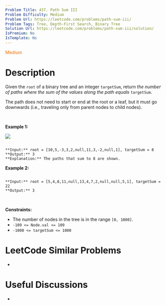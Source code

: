 ```yaml
---
Problem Title: 437. Path Sum III
Problem Difficulty: Medium
Problem Url: https://leetcode.com/problems/path-sum-iii/
Problem Tags: Tree, Depth-First Search, Binary Tree
Solution Url: https://leetcode.com/problems/path-sum-iii/solution/
IsPremium: No
IsTemplate: No
---
```


<span style="color: rgb(239, 108, 0);">Medium</span>

# Description

Given the `root` of a binary tree and an integer `targetSum`, return *the number of paths where the sum of the values along the path equals* `targetSum`.


The path does not need to start or end at the root or a leaf, but it must go downwards (i.e., traveling only from parent nodes to child nodes).


 


**Example 1:**


![](https://assets.leetcode.com/uploads/2021/04/09/pathsum3-1-tree.jpg)

```

**Input:** root = [10,5,-3,3,2,null,11,3,-2,null,1], targetSum = 8
**Output:** 3
**Explanation:** The paths that sum to 8 are shown.

```

**Example 2:**



```

**Input:** root = [5,4,8,11,null,13,4,7,2,null,null,5,1], targetSum = 22
**Output:** 3

```

 


**Constraints:**


* The number of nodes in the tree is in the range `[0, 1000]`.
* `-109 <= Node.val <= 109`
* `-1000 <= targetSum <= 1000`




# LeetCode Similar Problems

- []()

# Useful Discussions

- []()
